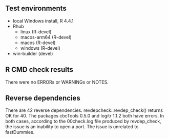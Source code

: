 ## Test environments

* local Windows install, R 4.4.1
* Rhub
    + linux (R-devel)
    + macos-arm64 (R-devel)
    + macos (R-devel)
    + windows (R-devel)
* win-builder (devel)

## R CMD check results

There were no ERRORs or WARNINGs or NOTES.

## Reverse dependencies

There are 42 reverse dependencies. revdepcheck::revdep_check() returns OK for 40. The packages cbcTools 0.5.0 and logitr 1.1.2 both have errors. In both cases, according to the 00check.log file produced by revdep_check, the issue is an inability to open a port. The issue is unrelated to fastDummies. 
 

